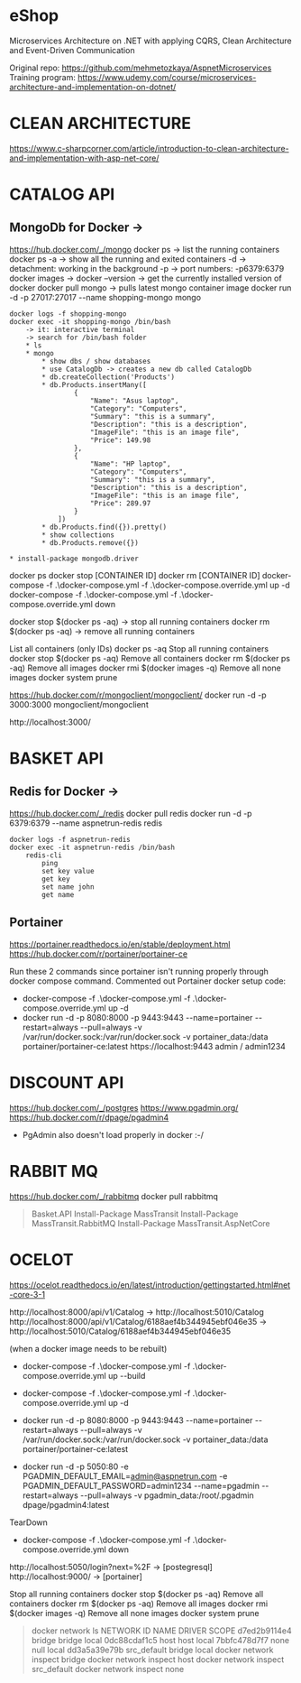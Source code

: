 # eShop
Microservices Architecture on .NET with applying CQRS, Clean Architecture and Event-Driven Communication

Original repo: https://github.com/mehmetozkaya/AspnetMicroservices
Training program: https://www.udemy.com/course/microservices-architecture-and-implementation-on-dotnet/


# CLEAN ARCHITECTURE
https://www.c-sharpcorner.com/article/introduction-to-clean-architecture-and-implementation-with-asp-net-core/

# CATALOG API
## MongoDb for Docker -> 
https://hub.docker.com/_/mongo
    docker ps -> list the running containers
    docker ps -a -> show all the running and exited containers
    -d -> detachment: working in the background
    -p -> port numbers: -p6379:6379
    docker images -> 
    docker –version -> get the currently installed version of docker
    docker pull mongo -> pulls latest mongo container image
    docker run -d -p 27017:27017 --name shopping-mongo mongo
    
    docker logs -f shopping-mongo
    docker exec -it shopping-mongo /bin/bash
        -> it: interactive terminal
        -> search for /bin/bash folder
        * ls
        * mongo
            * show dbs / show databases
            * use CatalogDb -> creates a new db called CatalogDb
            * db.createCollection('Products')
            * db.Products.insertMany([
                    {
                        "Name": "Asus laptop",
                        "Category": "Computers",
                        "Summary": "this is a summary",
                        "Description": "this is a description",
                        "ImageFile": "this is an image file",
                        "Price": 149.98
                    },
                    {
                        "Name": "HP laptop",
                        "Category": "Computers",
                        "Summary": "this is a summary",
                        "Description": "this is a description",
                        "ImageFile": "this is an image file",
                        "Price": 289.97
                    }
                ])
            * db.Products.find({}).pretty()
            * show collections
            * db.Products.remove({})

    * install-package mongodb.driver

docker ps
docker stop [CONTAINER ID]
docker rm [CONTAINER ID]
docker-compose -f .\docker-compose.yml -f .\docker-compose.override.yml up -d
docker-compose -f .\docker-compose.yml -f .\docker-compose.override.yml down

docker stop $(docker ps -aq)    -> stop all running containers
docker rm $(docker ps -aq)      -> remove all running containers

List all containers (only IDs)
    docker ps -aq
Stop all running containers
    docker stop $(docker ps -aq)
Remove all containers
    docker rm $(docker ps -aq)
Remove all images
    docker rmi $(docker images -q)
Remove all none images
    docker system prune


https://hub.docker.com/r/mongoclient/mongoclient/
    docker run -d -p 3000:3000 mongoclient/mongoclient
    
http://localhost:3000/


# BASKET API

## Redis for Docker ->
https://hub.docker.com/_/redis
    docker pull redis
    docker run -d -p 6379:6379 --name aspnetrun-redis redis
    
    docker logs -f aspnetrun-redis
    docker exec -it aspnetrun-redis /bin/bash
        redis-cli
            ping
            set key value
            get key
            set name john
            get name

## Portainer
https://portainer.readthedocs.io/en/stable/deployment.html
https://hub.docker.com/r/portainer/portainer-ce            


Run these 2 commands since portainer isn't running properly through docker compose command. Commented out Portainer docker setup code:
* docker-compose -f .\docker-compose.yml -f .\docker-compose.override.yml up -d
* docker run -d -p 8080:8000 -p 9443:9443 --name=portainer --restart=always --pull=always -v /var/run/docker.sock:/var/run/docker.sock -v portainer_data:/data portainer/portainer-ce:latest
    https://localhost:9443
    admin / admin1234


# DISCOUNT API
https://hub.docker.com/_/postgres
https://www.pgadmin.org/
https://hub.docker.com/r/dpage/pgadmin4

* PgAdmin also doesn't load properly in docker :-/


# RABBIT MQ
https://hub.docker.com/_/rabbitmq
docker pull rabbitmq

> Basket.API
Install-Package MassTransit
Install-Package MassTransit.RabbitMQ
Install-Package MassTransit.AspNetCore


# OCELOT
https://ocelot.readthedocs.io/en/latest/introduction/gettingstarted.html#net-core-3-1

http://localhost:8000/api/v1/Catalog -> http://localhost:5010/Catalog
http://localhost:8000/api/v1/Catalog/6188aef4b344945ebf046e35 -> http://localhost:5010/Catalog/6188aef4b344945ebf046e35


(when a docker image needs to be rebuilt)
* docker-compose -f .\docker-compose.yml -f .\docker-compose.override.yml up --build


* docker-compose -f .\docker-compose.yml -f .\docker-compose.override.yml up -d

* docker run -d -p 8080:8000 -p 9443:9443 --name=portainer --restart=always --pull=always -v /var/run/docker.sock:/var/run/docker.sock -v portainer_data:/data portainer/portainer-ce:latest

* docker run -d -p 5050:80 -e PGADMIN_DEFAULT_EMAIL=admin@aspnetrun.com -e PGADMIN_DEFAULT_PASSWORD=admin1234 --name=pgadmin --restart=always --pull=always -v pgadmin_data:/root/.pgadmin dpage/pgadmin4:latest

TearDown
* docker-compose -f .\docker-compose.yml -f .\docker-compose.override.yml down

http://localhost:5050/login?next=%2F -> [postegresql]
http://localhost:9000/ -> [portainer]


Stop all running containers
    docker stop $(docker ps -aq)
Remove all containers
    docker rm $(docker ps -aq)
Remove all images
    docker rmi $(docker images -q)
Remove all none images
    docker system prune


> docker network ls
NETWORK ID     NAME          DRIVER    SCOPE
d7ed2b9114e4   bridge        bridge    local
0dc88cdaf1c5   host          host      local
7bbfc478d7f7   none          null      local
dd3a5a39e79b   src_default   bridge    local
> docker network inspect bridge
> docker network inspect host
> docker network inspect src_default
> docker network inspect none